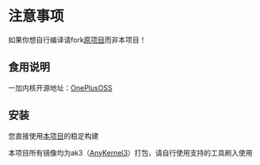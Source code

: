 # 注意事项

如果你想自行编译请fork[原项目](https://github.com/Laomaoi/Action-KernelSU-Next)而非本项目！


## 食用说明
一加内核开源地址：[OnePlusOSS](https://github.com/OnePlusOSS/kernel_manifest)



## 安装

您直接使用[本项目](https://github.com/mcxiaochenn/OKI_KernelSU-Next_SUSFS)的稳定构建

本项目所有镜像均为ak3（[AnyKernel3](https://github.com/osm0sis/AnyKernel3)）打包，请自行使用支持的工具刷入使用
